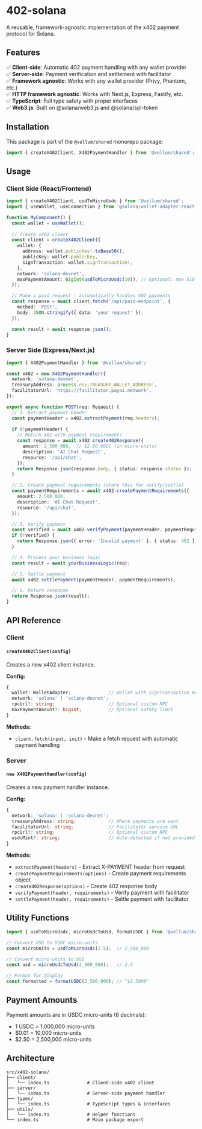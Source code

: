 # 402-solana

A reusable, framework-agnostic implementation of the x402 payment protocol for Solana.

## Features

✅ **Client-side**: Automatic 402 payment handling with any wallet provider  
✅ **Server-side**: Payment verification and settlement with facilitator  
✅ **Framework agnostic**: Works with any wallet provider (Privy, Phantom, etc.)  
✅ **HTTP framework agnostic**: Works with Next.js, Express, Fastify, etc.  
✅ **TypeScript**: Full type safety with proper interfaces  
✅ **Web3.js**: Built on @solana/web3.js and @solana/spl-token

## Installation

This package is part of the `@vellum/shared` monorepo package:

```typescript
import { createX402Client, X402PaymentHandler } from '@vellum/shared';
```

## Usage

### Client Side (React/Frontend)

```typescript
import { createX402Client, usdToMicroUsdc } from '@vellum/shared';
import { useWallet, useConnection } from '@solana/wallet-adapter-react';

function MyComponent() {
  const wallet = useWallet();
  
  // Create x402 client
  const client = createX402Client({
    wallet: {
      address: wallet.publicKey!.toBase58(),
      publicKey: wallet.publicKey,
      signTransaction: wallet.signTransaction!,
    },
    network: 'solana-devnet',
    maxPaymentAmount: BigInt(usdToMicroUsdc(10)), // Optional: max $10
  });

  // Make a paid request - automatically handles 402 payments
  const response = await client.fetch('/api/paid-endpoint', {
    method: 'POST',
    body: JSON.stringify({ data: 'your request' }),
  });

  const result = await response.json();
}
```

### Server Side (Express/Next.js)

```typescript
import { X402PaymentHandler } from '@vellum/shared';

const x402 = new X402PaymentHandler({
  network: 'solana-devnet',
  treasuryAddress: process.env.TREASURY_WALLET_ADDRESS!,
  facilitatorUrl: 'https://facilitator.payai.network',
});

export async function POST(req: Request) {
  // 1. Extract payment header
  const paymentHeader = x402.extractPayment(req.headers);
  
  if (!paymentHeader) {
    // Return 402 with payment requirements
    const response = await x402.create402Response({
      amount: 2_500_000,  // $2.50 USDC (in micro-units)
      description: 'AI Chat Request',
      resource: '/api/chat',
    });
    return Response.json(response.body, { status: response.status });
  }

  // 2. Create payment requirements (store this for verify/settle)
  const paymentRequirements = await x402.createPaymentRequirements({
    amount: 2_500_000,
    description: 'AI Chat Request',
    resource: '/api/chat',
  });

  // 3. Verify payment
  const verified = await x402.verifyPayment(paymentHeader, paymentRequirements);
  if (!verified) {
    return Response.json({ error: 'Invalid payment' }, { status: 402 });
  }

  // 4. Process your business logic
  const result = await yourBusinessLogic(req);

  // 5. Settle payment
  await x402.settlePayment(paymentHeader, paymentRequirements);

  // 6. Return response
  return Response.json(result);
}
```

## API Reference

### Client

#### `createX402Client(config)`

Creates a new x402 client instance.

**Config:**
```typescript
{
  wallet: WalletAdapter;              // Wallet with signTransaction method
  network: 'solana' | 'solana-devnet';
  rpcUrl?: string;                    // Optional custom RPC
  maxPaymentAmount?: bigint;          // Optional safety limit
}
```

**Methods:**
- `client.fetch(input, init)` - Make a fetch request with automatic payment handling

### Server

#### `new X402PaymentHandler(config)`

Creates a new payment handler instance.

**Config:**
```typescript
{
  network: 'solana' | 'solana-devnet';
  treasuryAddress: string;            // Where payments are sent
  facilitatorUrl: string;             // Facilitator service URL
  rpcUrl?: string;                    // Optional custom RPC
  usdcMint?: string;                  // Auto-detected if not provided
}
```

**Methods:**
- `extractPayment(headers)` - Extract X-PAYMENT header from request
- `createPaymentRequirements(options)` - Create payment requirements object
- `create402Response(options)` - Create 402 response body
- `verifyPayment(header, requirements)` - Verify payment with facilitator
- `settlePayment(header, requirements)` - Settle payment with facilitator

## Utility Functions

```typescript
import { usdToMicroUsdc, microUsdcToUsd, formatUSDC } from '@vellum/shared';

// Convert USD to USDC micro-units
const microUnits = usdToMicroUsdc(2.5);  // 2_500_000

// Convert micro-units to USD
const usd = microUsdcToUsd(2_500_000);   // 2.5

// Format for display
const formatted = formatUSDC(2_500_000); // "$2.5000"
```

## Payment Amounts

Payment amounts are in USDC micro-units (6 decimals):
- 1 USDC = 1,000,000 micro-units
- $0.01 = 10,000 micro-units
- $2.50 = 2,500,000 micro-units

## Architecture

```
src/x402-solana/
├── client/
│   └── index.ts              # Client-side x402 client
├── server/
│   └── index.ts              # Server-side payment handler
├── types/
│   └── index.ts              # TypeScript types & interfaces
├── utils/
│   └── index.ts              # Helper functions
└── index.ts                  # Main package export
```

